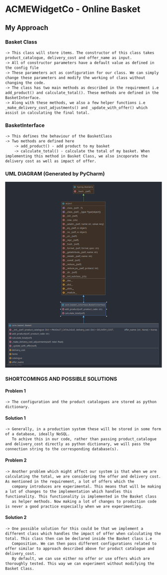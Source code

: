 # ACMEWidgetCo - Online Basket
##  My Approach

### Basket Class 
    -> This class will store items. The constructor of this class takes product_catalogue, delivery_cost and offer_name as input.
    -> All of constructor parameters have a default value as defined in the config file
    -> These parameters act as configuration for our class. We can simply change these parameters and modify the working of class without changing the code.
    -> The class has two main methods as described in the requirement i.e add_product() and calculate_total(). These methods are defined in the BasketInterface.
    -> Along with these methods, we also a few helper functions i.e _make_delivery_cost_adjustments() and _update_with_offer() which assist in calculating the final total.
                
                
### BasketInterface
    -> This defines the behaviour of the BasketClass
    -> Two methods are defined here
        -> add_product() - add product to my basket
        -> calculate_total() - calculate the total of my basket. When implementing this method in Basket Class, we also incoporate the delivery cost as well as impact of offer.
        

### UML DIAGRAM (Generated by PyCharm)
![alt text](https://github.com/gagansingh894/ACMEWidgetCo/blob/main/diagram.png?raw=true)

### SHORTCOMINGS AND POSSIBLE SOLUTIONS
#### Problem 1
    -> The configuration and the product catalogues are stored as python dictionary. 
#### Solution 1
    -> Generally, in a production system these will be stored in some form of a database, ideally NoSQL. 
       To achive this in our code, rather than passing product_catalogue and delivery_cost directly as python dictionary, we will pass the connection string to the corresponding database(s).
            
#### Problem 2 
    -> Another problem which might affect our system is that when we are calculating the total, we are considering the offer and delivery cost. As mentioned in the requirement, a lot of offers which the
       company introduces are experimental. This means that will be making a lot of changes to the implementation which handles this functionality. This functionality is implemented in the Basket class
       as helper methods. Now making a lot of changes to production code is never a good practice especially when we are experimenting.
#### Solution 2
    -> One possible solution for this could be that we implement a different class which handles the impact of offer when calculating the total. This class then can be declared inside the Basket class i.e
       Composition. We can then pass different configurations related to offer similar to approach described above for product catalogue and delivery_cost. 
       By default, we can use either no offer or use offers which are thoroughly tested. This way we can experiment without modifying the Basket Class. 
